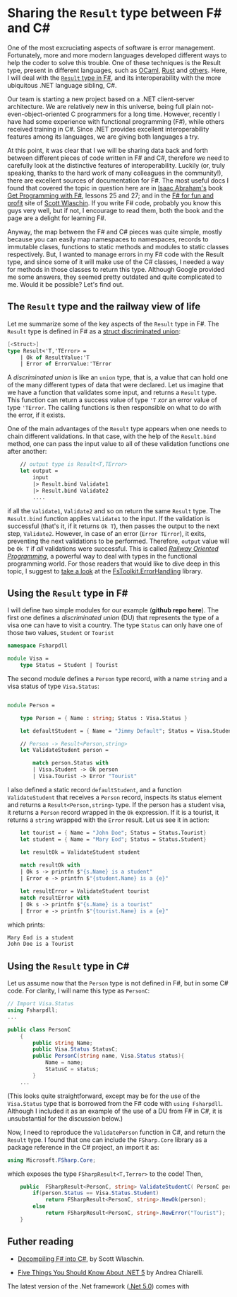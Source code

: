 # Sharing the `Result` type between F\# and C\#


One of the most excruciating aspects of software is error management. Fortunately, more and more modern languages  developed different ways to help the coder to solve this trouble.  One of these techniques is the Result type, present in different languages, such as [OCaml](https://ocaml.org/learn/tutorials/error_handling.html#Result-type), [Rust](https://doc.rust-lang.org/std/result/) and [others](https://en.wikipedia.org/wiki/Result_type). 
Here, I will deal with the [`Result` type in F#](https://docs.microsoft.com/en-us/dotnet/fsharp/language-reference/results), and its interoperability with the more ubiquitous .NET language sibling, C#. 

Our team is starting a new project based on a .NET client-server architecture. We are relatively new in this universe, being full plain not-even-object-oriented C programmers for a long time. However, recently I have had some experience with functional programming (F#), while others received training in C#. Since .NET provides excellent interoperability features among its languages, we are giving both languages a try.

At this point, it was clear that I we will be sharing data back and forth between different pieces of code written in F# and C#, therefore we need to carefully look at the distinctive features of  interoperability. Luckily (or, truly speaking, thanks to the hard work of many colleagues in the community!), there are excellent sources of documentation for F#. The most useful docs I found that covered the topic in question here are in [Isaac Abraham's](https://twitter.com/isaac_abraham)  book [Get Programming with F#](https://www.manning.com/books/get-programming-with-f-sharp), lessons 25 and 27; and in the [F# for fun and profit](https://fsharpforfunandprofit.com/posts/completeness-seamless-dotnet-interop/) site of [Scott Wlaschin](https://twitter.com/ScottWlaschin). If you write F# code, probably you know this guys very well, but if not, I encourage to read them, both the book and the page are a delight for learning F#.

Anyway, the map between the F# and C# pieces was quite simple, mostly because you can easily map namespaces to namespaces, records to immutable clases, functions to static methods and modules to static classes respectively.
But, I wanted to manage errors in my F# code with the Result type, and since some of it will make use of the C# classes, I needed a way for methods in those classes to return this type.  Although Google provided me some answers, they seemed pretty outdated and quite complicated to me. Would it be possible? Let's find out. 


## The `Result` type and the railway view of life

Let me summarize some of the key aspects of the `Result` type in F#.
The `Result` type is defined in F# as a [struct discriminated union](https://docs.microsoft.com/en-us/dotnet/fsharp/language-reference/discriminated-unions#struct-discriminated-unions):

```fsharp
[<Struct>]
type Result<'T,'TError> =
    | Ok of ResultValue:'T
    | Error of ErrorValue:'TError
```
A _discriminated union_ is like an `union` type, that is, a value that can hold one of the many different types of data that were declared. Let us imagine that we have a function that validates some input, and returns a `Result` type. This function can return a success value of type `'T` _xor_ an error value of type `'TError`. The calling functions is then responsible on what to do with the error, if it exists.

One of the main advantages of the `Result` type appears when one needs to chain different validations. In that case, with the help of the `Result.bind` method, one can pass the input value to all of these validation functions one after another:

```fsharp
    // output type is Result<T,TError>
    let output = 
        input
        |> Result.bind Validate1 
        |> Result.bind Validate2
        ....
```
if all the `Validate1`, `Validate2` and so on return the same `Result` type. The `Result.bind` function applies `Validate1` to the input. If the validation is successful (that's it, if it returns `Ok T`), then passes the output to the next step, `Validate2`. However, in case of an error (`Error TError`), it exits, preventing the next validations to be performed. Therefore, `output` value will be `Ok T` if _all_ validations were successful.
This is called [_Railway Oriented Programming_](https://fsharpforfunandprofit.com/posts/recipe-part2/), a powerful way to deal with types in the functional programming world. For those readers that would like to dive deep in this topic, I suggest to [take a look](https://www.compositional-it.com/news-blog/validation-with-f-5-and-fstoolkit/) at the [FsToolkit.ErrorHandling](https://demystifyfp.gitbook.io/fstoolkit-errorhandling/) library.


## Using the `Result` type in F#

I will define two simple modules for our example (**github repo here**). The first one defines  a _discriminated union_ (DU) that represents the type of a visa one can have to visit a country. The type `Status` can only have one of those two values, `Student` or `Tourist`

```fsharp
namespace Fsharpdll

module Visa =
    type Status = Student | Tourist
```


The second module defines a `Person` type record, with a name `string` and a visa status of type `Visa.Status`:

```fsharp

module Person = 

    type Person = { Name : string; Status : Visa.Status }

    let defaultStudent = { Name = "Jimmy Default"; Status = Visa.Student}

    // Person -> Result<Person,string>
    let ValidateStudent person =

        match person.Status with 
        | Visa.Student -> Ok person
        | Visa.Tourist -> Error "Tourist"
```

I also defined a static record `defaultStudent`, and a function `ValidateStudent` that receives a `Person` record, inspects its status element and returns a `Result<Person,string>` type. If the person has a student visa, it returns a `Person` record wrapped in the `Ok` expression. If it is a tourist, it returns a `string` wrapped with the `Error` result. Let us see it in action:

```fsharp
    let tourist = { Name = "John Doe"; Status = Status.Tourist}
    let student = { Name = "Mary Eod"; Status = Status.Student}

    let resultOk = ValidateStudent student 
    
    match resultOk with 
    | Ok s -> printfn $"{s.Name} is a student" 
    | Error e -> printfn $"{student.Name} is a {e}" 

    let resultError = ValidateStudent tourist 
    match resultError with 
    | Ok s -> printfn $"{s.Name} is a tourist" 
    | Error e -> printfn $"{tourist.Name} is a {e}" 
```

which prints:

```bash
Mary Eod is a student
John Doe is a Tourist
```

## Using the `Result` type in C#

Let us assume now that the `Person` type is not defined in F#, but in some C# code. For clarity, I will name this type as `PersonC`:

```csharp
// Import Visa.Status
using Fsharpdll;
...

public class PersonC
    {
        public string Name;
        public Visa.Status StatusC;
        public PersonC(string name, Visa.Status status){
            Name = name;
            StatusC = status;        
        }
    ...
```
(This looks quite straightforward, except may be for the use of the `Visa.Status` type
that is borrowed from the F# code with `using Fsharpdll`. Although I included it as an example of the use of a DU from F# in C#, it is unsubstantial for the discussion below.)

Now, I need to reproduce the `ValidatePerson` function in C#, and return the `Result` type.
I found that one can include the `FSharp.Core` library as a package reference in the C# project, an import it as:

```csharp
using Microsoft.FSharp.Core;
```

which exposes the type `FSharpResult<T,Terror>` to the code! Then,

```csharp
    public  FSharpResult<PersonC, string> ValidateStudentC( PersonC person ){
        if(person.Status == Visa.Status.Student)
            return FSharpResult<PersonC, string>.NewOk(person);
        else    
            return FSharpResult<PersonC, string>.NewError("Tourist");
    }   
```





## Futher reading

- [Decompiling F# into C#](https://fsharpforfunandprofit.com/posts/fsharp-decompiled/), by Scott Wlaschin.

- [Five Things You Should Know About .NET 5](https://auth0.com/blog/dotnet-5-whats-new/) by Andrea Chiarelli.

The latest version of the .Net framework ([.Net 5.0](https://www.youtube.com/watch?v=WmOCtlvNaTQ)) comes with 










  








 